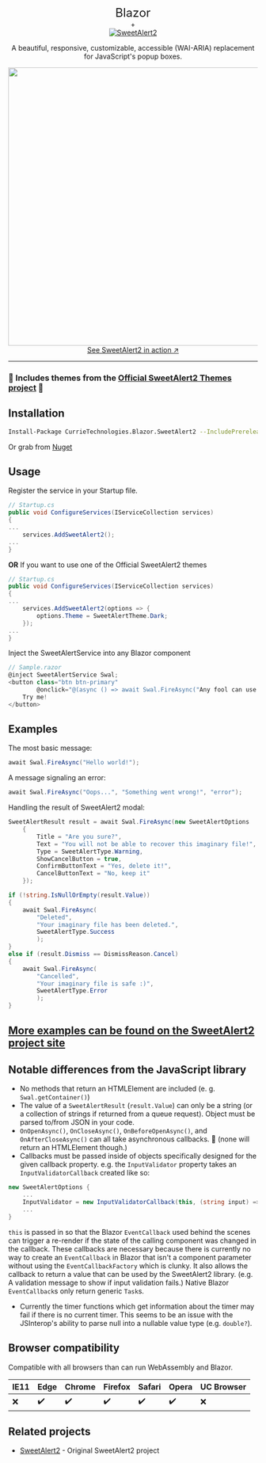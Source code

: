 <p align="center">
<span style="font-size:x-large">Blazor</span>
<br>
+
<br>
  <a href="https://sweetalert2.github.io/">
    <img src="https://raw.github.com/sweetalert2/sweetalert2/master/assets/swal2-logo.png" alt="SweetAlert2">
  </a>
</p>

<p align="center">
  A beautiful, responsive, customizable, accessible (WAI-ARIA) replacement for JavaScript's popup boxes.
</p>

<p align="center">
  <a href="https://sweetalert2.github.io/">
    <img src="https://raw.github.com/sweetalert2/sweetalert2/master/assets/sweetalert2.gif" width="562"><br>
    See SweetAlert2 in action ↗
  </a>
</p>

---
### 🙌 Includes themes from the [Official SweetAlert2 Themes project](https://github.com/sweetalert2/sweetalert2-themes) 🙌

Installation
------------

```sh
Install-Package CurrieTechnologies.Blazor.SweetAlert2 --IncludePrerelease
```

Or grab from [Nuget](https://www.nuget.org/packages/CurrieTechnologies.Blazor.SweetAlert2/)


Usage
-----
Register the service in your Startup file.
```cs
// Startup.cs
public void ConfigureServices(IServiceCollection services)
{
...
	services.AddSweetAlert2();
...
}
```

**OR**
If you want to use one of the Official SweetAlert2 themes
```cs
// Startup.cs
public void ConfigureServices(IServiceCollection services)
{
...
	services.AddSweetAlert2(options => {
		options.Theme = SweetAlertTheme.Dark;
	});
...
}
```

Inject the SweetAlertService into any Blazor component
```cs
// Sample.razor
@inject SweetAlertService Swal;
<button class="btn btn-primary"
		@onclick="@(async () => await Swal.FireAsync("Any fool can use a computer"))">
	Try me!
</button>
```


Examples
--------

The most basic message:

```cs
await Swal.FireAsync("Hello world!");
```

A message signaling an error:

```cs
await Swal.FireAsync("Oops...", "Something went wrong!", "error");
```

Handling the result of SweetAlert2 modal:

```cs
SweetAlertResult result = await Swal.FireAsync(new SweetAlertOptions
	{
		Title = "Are you sure?",
		Text = "You will not be able to recover this imaginary file!",
		Type = SweetAlertType.Warning,
		ShowCancelButton = true,
		ConfirmButtonText = "Yes, delete it!",
		CancelButtonText = "No, keep it"
	});

if (!string.IsNullOrEmpty(result.Value))
{
	await Swal.FireAsync(
		"Deleted",
		"Your imaginary file has been deleted.",
		SweetAlertType.Success
		);
}
else if (result.Dismiss == DismissReason.Cancel)
{
	await Swal.FireAsync(
		"Cancelled",
		"Your imaginary file is safe :)",
		SweetAlertType.Error
		);
}
```

## [More examples can be found on the SweetAlert2 project site](https://sweetalert2.github.io/)


Notable differences from the JavaScript library
---------------------
- No methods that return an HTMLElement are included (e. g. `Swal.getContainer()`)
- The value of a `SweetAlertResult` (`result.Value`) can only be a string (or a collection of strings if returned from a queue request). Object must be parsed to/from JSON in your code.
- `OnOpenAsync()`, `OnCloseAsync()`, `OnBeforeOpenAsync()`, and `OnAfterCloseAsync()` can all take asynchronous callbacks. 🎉 (none will return an HTMLElement though.)
- Callbacks must be passed inside of objects specifically designed for the given callback property. e.g. the `InputValidator` property takes an `InputValidatorCallback` created like so:
```cs
new SweetAlertOptions {
	...
	InputValidator = new InputValidatorCallback(this, (string input) => input.Length == 0 ? "Please provide a value" : null),
	...
}
```
`this` is passed in so that the Blazor `EventCallback` used behind the scenes can trigger a re-render if the state of the calling component was changed in the callback.
These callbacks are necessary because there is currently no way to create an `EventCallback` in Blazor that isn't a component parameter without using the `EventCallbackFactory` which is clunky. It also allows the callback to return a value that can be used by the SweetAlert2 library. (e.g. A validation message to show if input validation fails.) Native Blazor `EventCallback`s only return generic `Task`s.
- Currently the timer functions which get information about the timer may fail if there is no current timer. This seems to be an issue with the JSInterop's ability to parse null into a nullable value type (e.g. `double?`).

Browser compatibility
---------------------
Compatible with all browsers than can run WebAssembly and Blazor.

 IE11 | Edge | Chrome | Firefox | Safari | Opera | UC Browser
-------|------|--------|---------|--------|-------|------------
 ❌ | :heavy_check_mark: | :heavy_check_mark: | :heavy_check_mark: | :heavy_check_mark: | :heavy_check_mark: | ❌ |

Related projects
-------------------------

- [SweetAlert2](https://sweetalert2.github.io/) - Original SweetAlert2 project
